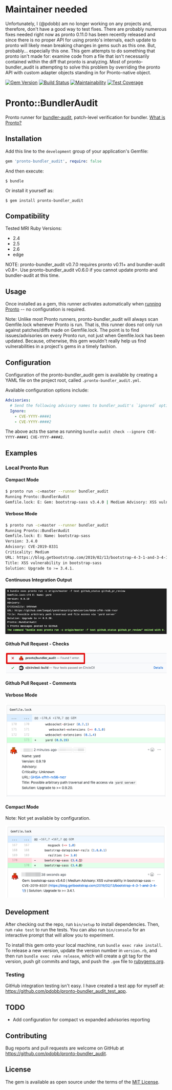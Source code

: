 # Maintainer needed

Unfortunately, I (@pdobb) am no longer working on any projects and, therefore, don't have a good way to test fixes. There are probably numerous fixes needed right now as pronto 0.11.0 has been recently released and since there is no proper API for using pronto's internals, each update to pronto will likely mean breaking changes in gems such as this one. But, probably... especially this one. This gem attempts to do something that pronto isn't made for: examine code from a file that isn't necessarily contained within the diff that pronto is analyzing. Most of pronto-bundler_audit is attempting to solve this problem by overriding the pronto API  with custom adapter objects standing in for Pronto-native object.


[![Gem Version](https://badge.fury.io/rb/pronto-bundler_audit.svg)](https://badge.fury.io/rb/pronto-bundler_audit)
[![Build Status](https://travis-ci.org/pdobb/pronto-bundler_audit.svg?branch=master)](https://travis-ci.org/pdobb/pronto-bundler_audit)
[![Maintainability](https://api.codeclimate.com/v1/badges/7ac01a6a6eace46487d9/maintainability)](https://codeclimate.com/github/pdobb/pronto-bundler_audit/maintainability)
[![Test Coverage](https://api.codeclimate.com/v1/badges/7ac01a6a6eace46487d9/test_coverage)](https://codeclimate.com/github/pdobb/pronto-bundler_audit/test_coverage)

# Pronto::BundlerAudit

Pronto runner for [bundler-audit](https://github.com/rubysec/bundler-audit), patch-level verification for bundler. [What is Pronto?](https://github.com/prontolabs/pronto)

## Installation

Add this line to the `development` group of your application's Gemfile:

```ruby
gem 'pronto-bundler_audit', require: false
```

And then execute:

    $ bundle

Or install it yourself as:

    $ gem install pronto-bundler_audit

## Compatibility

Tested MRI Ruby Versions:
* 2.4
* 2.5
* 2.6
* edge

NOTE: pronto-bundler_audit v0.7.0 requires pronto v0.11+ and bundler-audit v0.8+. Use pronto-bundler_audit v0.6.0 if you cannot update pronto and bundler-audit at this time.

## Usage

Once installed as a gem, this runner activates automatically when [running Pronto](https://github.com/prontolabs/pronto#usage) -- no configuration is required.

Note: Unlike most Pronto runners, pronto-bundler_audit will always scan Gemfile.lock whenever Pronto is run. That is, this runner does not only run against patches/diffs made on Gemfile.lock. The point is to find issues/advisories on every Pronto run, not just when Gemfile.lock has been updated. Because, otherwise, this gem  wouldn't really help us find vulnerabilities in a project's gems in a timely fashion.

## Configuration

Configuration of the pronto-bundler_audit gem is available by creating a YAML file on the project root, called `.pronto-bundler_audit.yml`.

Available configuration options include:

```yaml
Advisories:
  # Send the following advisory names to bundler_audit's `ignored` option.
  Ignore:
    - CVE-YYYY-####1
    - CVE-YYYY-####2
```

The above acts the same as running `bundle-audit check --ignore CVE-YYYY-####1 CVE-YYYY-####2`.


## Examples

### Local Pronto Run

#### Compact Mode

```bash
$ pronto run -c=master --runner bundler_audit
Running Pronto::BundlerAudit
Gemfile.lock: E: Gem: bootstrap-sass v3.4.0 | Medium Advisory: XSS vulnerability in bootstrap-sass -- CVE-2019-8331 (https://blog.getbootstrap.com/2019/02/13/bootstrap-4-3-1-and-3-4-1/) | Solution: Upgrade to >= 3.4.1.
```

#### Verbose Mode

```bash
$ pronto run -c=master --runner bundler_audit
Running Pronto::BundlerAudit
Gemfile.lock: E: Name: bootstrap-sass
Version: 3.4.0
Advisory: CVE-2019-8331
Criticality: Medium
URL: https://blog.getbootstrap.com/2019/02/13/bootstrap-4-3-1-and-3-4-1/
Title: XSS vulnerability in bootstrap-sass
Solution: Upgrade to >= 3.4.1.
```

#### Continuous Integration Output

![CI Output](images/ci-output.png)


#### Github Pull Request - Checks

![Github Check](images/github-check.png)

#### Github Pull Request - Comments

#### Verbose Mode

![Github Comment - Verbose](images/github-comment-verbose.png)

#### Compact Mode

Note: Not yet available by configuration.

![Github Comment - Compact](images/github-comment-compact.png)


## Development

After checking out the repo, run `bin/setup` to install dependencies. Then, run `rake test` to run the tests. You can also run `bin/console` for an interactive prompt that will allow you to experiment.

To install this gem onto your local machine, run `bundle exec rake install`. To release a new version, update the version number in `version.rb`, and then run `bundle exec rake release`, which will create a git tag for the version, push git commits and tags, and push the `.gem` file to [rubygems.org](https://rubygems.org).

### Testing

GitHub integration testing isn't easy. I have created a test app for myself at: https://github.com/pdobb/pronto-bundler_audit_test_app.


## TODO

* Add configuration for compact vs expanded advisories reporting

## Contributing

Bug reports and pull requests are welcome on GitHub at https://github.com/pdobb/pronto-bundler_audit.

## License

The gem is available as open source under the terms of the [MIT License](https://opensource.org/licenses/MIT).
